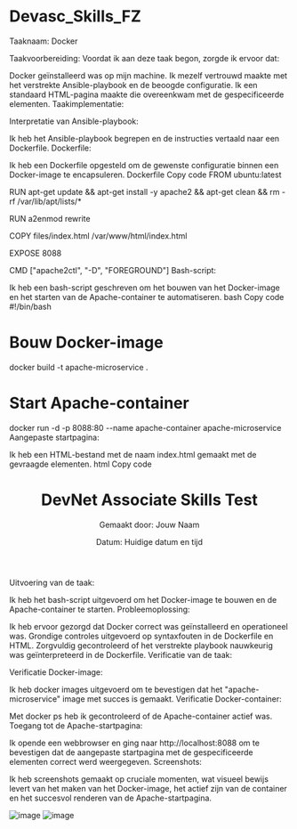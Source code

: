 # Devasc_Skills_FZ



Taaknaam: Docker

Taakvoorbereiding:
Voordat ik aan deze taak begon, zorgde ik ervoor dat:

Docker geïnstalleerd was op mijn machine.
Ik mezelf vertrouwd maakte met het verstrekte Ansible-playbook en de beoogde configuratie.
Ik een standaard HTML-pagina maakte die overeenkwam met de gespecificeerde elementen.
Taakimplementatie:

Interpretatie van Ansible-playbook:

Ik heb het Ansible-playbook begrepen en de instructies vertaald naar een Dockerfile.
Dockerfile:

Ik heb een Dockerfile opgesteld om de gewenste configuratie binnen een Docker-image te encapsuleren.
Dockerfile
Copy code
FROM ubuntu:latest

RUN apt-get update && apt-get install -y apache2 && apt-get clean && rm -rf /var/lib/apt/lists/*

RUN a2enmod rewrite

COPY files/index.html /var/www/html/index.html

EXPOSE 8088

CMD ["apache2ctl", "-D", "FOREGROUND"]
Bash-script:

Ik heb een bash-script geschreven om het bouwen van het Docker-image en het starten van de Apache-container te automatiseren.
bash
Copy code
#!/bin/bash

# Bouw Docker-image
docker build -t apache-microservice .

# Start Apache-container
docker run -d -p 8088:80 --name apache-container apache-microservice
Aangepaste startpagina:

Ik heb een HTML-bestand met de naam index.html gemaakt met de gevraagde elementen.
html
Copy code
<!DOCTYPE html>
<html lang="nl">
<head>
    <meta charset="UTF-8">
    <meta name="viewport" content="width=device-width, initial-scale=1.0">
    <title>DevNet Associate Skills Test: Jouw Naam</title>
</head>
<body>
    <header>
        <h1>DevNet Associate Skills Test</h1>
        <p>Gemaakt door: Jouw Naam</p>
        <p>Datum: Huidige datum en tijd</p>
    </header>
</body>
</html>
Uitvoering van de taak:

Ik heb het bash-script uitgevoerd om het Docker-image te bouwen en de Apache-container te starten.
Probleemoplossing:

Ik heb ervoor gezorgd dat Docker correct was geïnstalleerd en operationeel was.
Grondige controles uitgevoerd op syntaxfouten in de Dockerfile en HTML.
Zorgvuldig gecontroleerd of het verstrekte playbook nauwkeurig was geïnterpreteerd in de Dockerfile.
Verificatie van de taak:

Verificatie Docker-image:

Ik heb docker images uitgevoerd om te bevestigen dat het "apache-microservice" image met succes is gemaakt.
Verificatie Docker-container:

Met docker ps heb ik gecontroleerd of de Apache-container actief was.
Toegang tot de Apache-startpagina:

Ik opende een webbrowser en ging naar http://localhost:8088 om te bevestigen dat de aangepaste startpagina met de gespecificeerde elementen correct werd weergegeven.
Screenshots:

Ik heb screenshots gemaakt op cruciale momenten, wat visueel bewijs levert van het maken van het Docker-image, het actief zijn van de container en het succesvol renderen van de Apache-startpagina.

![image](https://github.com/Fahimeke/Devasc_Skills_FZ/assets/91051172/5b8afa1c-490f-4c07-a93f-f49b9f433936)
![image](https://github.com/Fahimeke/Devasc_Skills_FZ/assets/91051172/0cca3359-a0f5-4fec-bec5-f0f0b1a4a66e)


